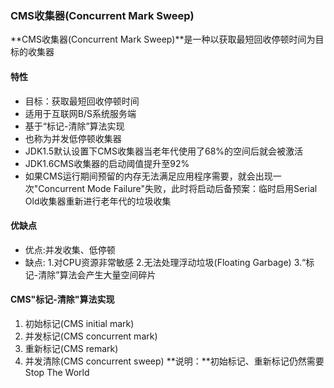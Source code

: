 ### CMS收集器(Concurrent Mark Sweep) ###
**CMS收集器(Concurrent Mark Sweep)**是一种以获取最短回收停顿时间为目标的收集器

#### 特性 ####
* 目标：获取最短回收停顿时间
* 适用于互联网B/S系统服务端
* 基于“标记-清除”算法实现
* 也称为并发低停顿收集器
* JDK1.5默认设置下CMS收集器当老年代使用了68%的空间后就会被激活
* JDK1.6CMS收集器的启动阈值提升至92%
* 如果CMS运行期间预留的内存无法满足应用程序需要，就会出现一次"Concurrent Mode Failure"失败，此时将启动后备预案：临时启用Serial Old收集器重新进行老年代的垃圾收集

#### 优缺点 ####
* 优点:并发收集、低停顿
* 缺点:
1.对CPU资源非常敏感
2.无法处理浮动垃圾(Floating Garbage)
3.“标记-清除”算法会产生大量空间碎片


#### CMS"标记-清除"算法实现 ####
1. 初始标记(CMS initial mark)
2. 并发标记(CMS concurrent mark)
3. 重新标记(CMS remark)
4. 并发清除(CMS concurrent sweep)
**说明：**初始标记、重新标记仍然需要Stop The World